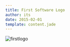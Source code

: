 ```yaml
---
title: First Software Logo
author: its
date: 2015-02-01
template: content.jade
---
```


![firstlogo](http://www.stevensegallery.com/460/250)